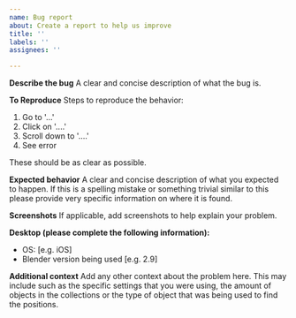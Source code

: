 ```yaml
---
name: Bug report
about: Create a report to help us improve
title: ''
labels: ''
assignees: ''

---
```


**Describe the bug**
A clear and concise description of what the bug is.

**To Reproduce**
Steps to reproduce the behavior:
1. Go to '...'
2. Click on '....'
3. Scroll down to '....'
4. See error

These should be as clear as possible.

**Expected behavior**
A clear and concise description of what you expected to happen. If this is a spelling mistake or something trivial similar to this please provide very specific information on where it is found. 

**Screenshots**
If applicable, add screenshots to help explain your problem.

**Desktop (please complete the following information):**
 - OS: [e.g. iOS]
 - Blender version being used [e.g. 2.9]


**Additional context**
Add any other context about the problem here. This may include such as the specific settings that you were using, the amount of objects in the collections or the type of object that was being used to find the positions.
